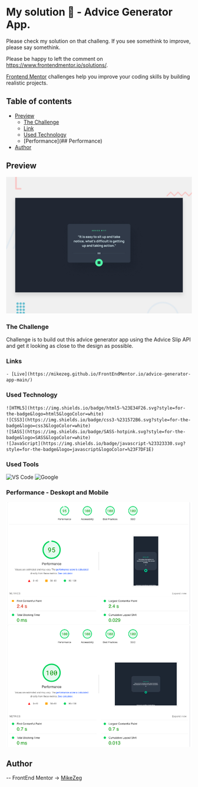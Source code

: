 # My solution 👋 - Advice Generator App. 

Please check my solution on that challeng. If you see somethink to improve, please say somethink.

Please be happy to left the comment on https://www.frontendmentor.io/solutions/. 

[Frontend Mentor](https://www.frontendmentor.io) challenges help you improve your coding skills by building realistic projects.

## Table of contents
- [Preview](#overview)
    - [The Challenge](#The-challenge)
    - [Link](#Links)
    - [Used Technology](#Used-Technology)
    - [Performance](## Performance)
- [Author](#Author)

## Preview

![Preview](./design/desktop-preview.jpg)


### The Challenge

Challenge is to build out this advice generator app using the Advice Slip API and get it looking as close to the design as possible.

### Links
    
    - [Live](https://mikezeg.github.io/FrontEndMentor.io/advice-generator-app-main/)

### Used Technology

    ![HTML5](https://img.shields.io/badge/html5-%23E34F26.svg?style=for-the-badge&logo=html5&logoColor=white)
    ![CSS3](https://img.shields.io/badge/css3-%231572B6.svg?style=for-the-badge&logo=css3&logoColor=white)
    ![SASS](https://img.shields.io/badge/SASS-hotpink.svg?style=for-the-badge&logo=SASS&logoColor=white)
    ![JavaScript](https://img.shields.io/badge/javascript-%23323330.svg?style=for-the-badge&logo=javascript&logoColor=%23F7DF1E)

### Used Tools
![VS Code](https://img.shields.io/badge/VS%20Code-0078d7.svg?style=for-the-badge&logo=visual-studio-code&logoColor=white) ![Google](https://img.shields.io/badge/google-DA4437?style=for-the-badge&logo=google&logoColor=white) &nbsp;



### Performance - Deskopt and Mobile

![deskopt-performance](./design/Screenshot%202024-01-08%20at%2016.52.20.png)
![mobile-performance](./design/Screenshot%202024-01-08%20at%2016.52.03.png)

## Author
 -- FrontEnd Mentor -> [MikeZeg](https://www.frontendmentor.io/profile/MikeZeg)